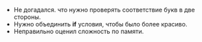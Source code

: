 - Не догадался. что нужно проверять соответствие букв в две стороны.
- Нужно объединить **if** условия, чтобы было более красиво.
- Неправильно оценил сложность по памяти.

